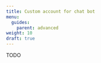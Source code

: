```yaml
---
title: Custom account for chat bot
menu:
  guides:
    parent: advanced
weight: 10
draft: true
---
```


TODO
